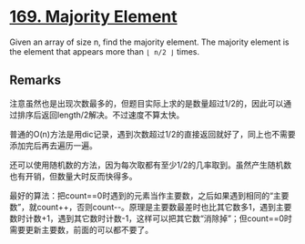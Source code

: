 # [169. Majority Element](https://leetcode.com/problems/majority-element/)

Given an array of size n, find the majority element. The majority element is the element that appears more than `⌊ n/2 ⌋` times.

## Remarks

注意虽然也是出现次数最多的，但题目实际上求的是数量超过1/2的，因此可以通过排序后返回length/2解决。不过速度不算太快。

普通的O(n)方法是用dic记录，遇到次数超过1/2的直接返回就好了，同上也不需要添加完后再去遍历一遍。

还可以使用随机数的方法，因为每次取都有至少1/2的几率取到。虽然产生随机数也有开销，但数量大时反而快得多。

最好的算法：把count==0时遇到的元素当作主要数，之后如果遇到相同的“主要数”，就count++，否则count--。原理是主要数最差时也比其它数多1，遇到主要数时计数+1，遇到其它数时计数-1，这样可以把其它数“消除掉”；但count==0时需要更新主要数，前面的可以都不要了。
